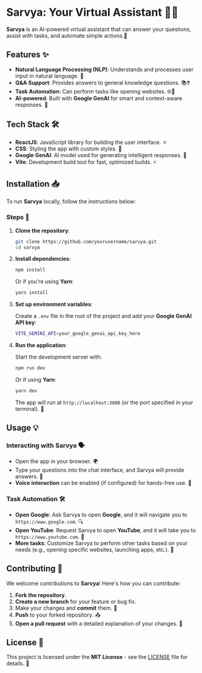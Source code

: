 # Sarvya: Your Virtual Assistant 🤖💬

**Sarvya** is an AI-powered virtual assistant that can answer your questions, assist with tasks, and automate simple actions.🌟

## Features ✨

- **Natural Language Processing (NLP)**: Understands and processes user input in natural language. 🧠
- **Q&A Support**: Provides answers to general knowledge questions. 📚❓
- **Task Automation**: Can perform tasks like opening websites. 🌐🔧
- **AI-powered**: Built with **Google GenAI** for smart and context-aware responses. 🤖

## Tech Stack 🛠️

- **ReactJS**: JavaScript library for building the user interface. ⚛️
- **CSS**: Styling the app with custom styles. 🎨
- **Google GenAI**: AI model used for generating intelligent responses. 🧠
- **Vite**: Development build tool for fast, optimized builds. ⚡

## Installation 📥

To run **Sarvya** locally, follow the instructions below:

### Steps 🔽

1. **Clone the repository**:

   ```bash
   git clone https://github.com/yourusername/sarvya.git
   cd sarvya
   ```

2. **Install dependencies**:

   ```bash
   npm install
   ```

   Or if you're using **Yarn**:

   ```bash
   yarn install
   ```

3. **Set up environment variables**:

   Create a `.env` file in the root of the project and add your **Google GenAI API key**:

   ```bash
   VITE_GEMINI_API=your_google_genai_api_key_here
   ```

4. **Run the application**:

   Start the development server with:

   ```bash
   npm run dev
   ```

   Or if using **Yarn**:

   ```bash
   yarn dev
   ```

   The app will run at `http://localhost:3000` (or the port specified in your terminal). 🚀

## Usage 💡

### Interacting with Sarvya 🗣️

- Open the app in your browser. 🌍
- Type your questions into the chat interface, and Sarvya will provide answers. 💬
- **Voice interaction** can be enabled (if configured) for hands-free use. 🎤

### Task Automation 🛠️

- **Open Google**: Ask Sarvya to open **Google**, and it will navigate you to `https://www.google.com`. 🔍
- **Open YouTube**: Request Sarvya to open **YouTube**, and it will take you to `https://www.youtube.com`. 🎥
- **More tasks**: Customize Sarvya to perform other tasks based on your needs (e.g., opening specific websites, launching apps, etc.). 📱

## Contributing 🤝

We welcome contributions to **Sarvya**! Here's how you can contribute:

1. **Fork the repository**.
2. **Create a new branch** for your feature or bug fix.
3. Make your changes and **commit** them. 🔄
4. **Push** to your forked repository. 📤
5. **Open a pull request** with a detailed explanation of your changes. 🔧

## License 📜

This project is licensed under the **MIT License** - see the [LICENSE](LICENSE) file for details. 📂
